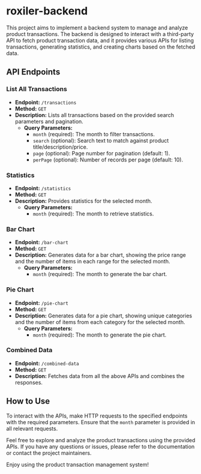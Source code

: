# roxiler-backend

This project aims to implement a backend system to manage and analyze product transactions. The backend is designed to interact with a third-party API to fetch product transaction data, and it provides various APIs for listing transactions, generating statistics, and creating charts based on the fetched data.


## API Endpoints

### List All Transactions

- **Endpoint:** `/transactions`
- **Method:** `GET`
- **Description:** Lists all transactions based on the provided search parameters and pagination.
  - **Query Parameters:**
    - `month` (required): The month to filter transactions.
    - `search` (optional): Search text to match against product title/description/price.
    - `page` (optional): Page number for pagination (default: 1).
    - `perPage` (optional): Number of records per page (default: 10).

### Statistics

- **Endpoint:** `/statistics`
- **Method:** `GET`
- **Description:** Provides statistics for the selected month.
  - **Query Parameters:**
    - `month` (required): The month to retrieve statistics.

### Bar Chart

- **Endpoint:** `/bar-chart`
- **Method:** `GET`
- **Description:** Generates data for a bar chart, showing the price range and the number of items in each range for the selected month.
  - **Query Parameters:**
    - `month` (required): The month to generate the bar chart.

### Pie Chart

- **Endpoint:** `/pie-chart`
- **Method:** `GET`
- **Description:** Generates data for a pie chart, showing unique categories and the number of items from each category for the selected month.
  - **Query Parameters:**
    - `month` (required): The month to generate the pie chart.

### Combined Data

- **Endpoint:** `/combined-data`
- **Method:** `GET`
- **Description:** Fetches data from all the above APIs and combines the responses.

## How to Use

To interact with the APIs, make HTTP requests to the specified endpoints with the required parameters. Ensure that the `month` parameter is provided in all relevant requests.

Feel free to explore and analyze the product transactions using the provided APIs. If you have any questions or issues, please refer to the documentation or contact the project maintainers.

Enjoy using the product transaction management system!

